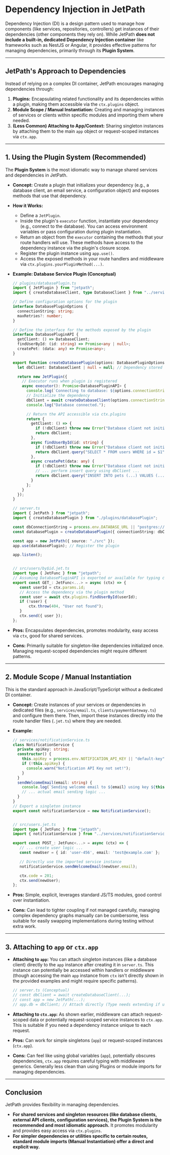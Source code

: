 <docmach type="wrapper" file="doc-fragments/docs.html" replacement="content">
  
# Dependency Injection in JetPath

Dependency Injection (DI) is a design pattern used to manage how components (like services, repositories, controllers) get instances of their dependencies (other components they rely on). While JetPath **does not include a built-in, dedicated Dependency Injection container** like frameworks such as NestJS or Angular, it provides effective patterns for managing dependencies, primarily through its **Plugin System**.

---

## JetPath's Approach to Dependencies

Instead of relying on a complex DI container, JetPath encourages managing dependencies through:

1.  **Plugins:** Encapsulating related functionality and its dependencies within a plugin, making them accessible via the `ctx.plugins` object.
2.  **Module Scope / Manual Instantiation:** Creating and managing instances of services or clients within specific modules and importing them where needed.
3.  **(Less Common) Attaching to App/Context:** Sharing singleton instances by attaching them to the main `app` object or request-scoped instances via `ctx.app`.

---

## 1. Using the Plugin System (Recommended)

The **Plugin System** is the most idiomatic way to manage shared services and dependencies in JetPath.

* **Concept:** Create a plugin that initializes your dependency (e.g., a database client, an email service, a configuration object) and exposes methods that use that dependency.
* **How it Works:**
    * Define a `JetPlugin`.
    * Inside the plugin's `executor` function, instantiate your dependency (e.g., connect to the database). You can access environment variables or pass configuration during plugin instantiation.
    * Return an object from the `executor` containing the methods that your route handlers will use. These methods have access to the dependency instance via the plugin's closure scope.
    * Register the plugin instance using `app.use()`.
    * Access the exposed methods in your route handlers and middleware via `ctx.plugins.yourPluginMethod(...)`.

* **Example: Database Service Plugin (Conceptual)**

    ```typescript
    // plugins/databasePlugin.ts
    import { JetPlugin } from "jetpath";
    import { createDatabaseClient, type DatabaseClient } from "../services/database"; // Your DB client logic

    // Define configuration options for the plugin
    interface DatabasePluginOptions {
      connectionString: string;
      maxRetries?: number;
    }

    // Define the interface for the methods exposed by the plugin
    interface DatabasePluginAPI {
      getClient: () => DatabaseClient;
      findUserById: (id: string) => Promise<any | null>;
      createPet: (data: any) => Promise<any>;
    }

    export function createDatabasePlugin(options: DatabasePluginOptions): JetPlugin {
      let dbClient: DatabaseClient | null = null; // Dependency stored in closure

      return new JetPlugin({
        // Executor runs when plugin is registered
        async executor(): Promise<DatabasePluginAPI> {
          console.log(`Connecting to database: ${options.connectionString.substring(0, 15)}...`);
          // Initialize the dependency
          dbClient = await createDatabaseClient(options.connectionString, options.maxRetries);
          console.log("Database connected.");

          // Return the API accessible via ctx.plugins
          return {
            getClient: () => {
              if (!dbClient) throw new Error("Database client not initialized");
              return dbClient;
            },
            async findUserById(id: string) {
              if (!dbClient) throw new Error("Database client not initialized");
              return dbClient.query("SELECT * FROM users WHERE id = $1", [id]);
            },
            async createPet(data: any) {
              if (!dbClient) throw new Error("Database client not initialized");
              // ... perform insert query using dbClient ...
              return dbClient.query("INSERT INTO pets (...) VALUES (...) RETURNING *", [...]);
            }
          };
        }
      });
    }

    // server.ts
    import { JetPath } from "jetpath";
    import { createDatabasePlugin } from "./plugins/databasePlugin";

    const dbConnectionString = process.env.DATABASE_URL || "postgres://user:pass@host:port/db";
    const databasePlugin = createDatabasePlugin({ connectionString: dbConnectionString });

    const app = new JetPath({ source: "./src" });
    app.use(databasePlugin); // Register the plugin

    app.listen();


    // src/users/by$id.jet.ts
    import type { JetFunc } from "jetpath";
    // Assuming DatabasePluginAPI is exported or available for typing ctx
    export const GET_: JetFunc<...> = async (ctx) => {
       const userId = ctx.params.id;
       // Access the dependency via the plugin method
       const user = await ctx.plugins.findUserById(userId);
       if (!user) {
           ctx.throw(404, "User not found");
       }
       ctx.send({ user });
    };
    ```

* **Pros:** Encapsulates dependencies, promotes modularity, easy access via `ctx`, good for shared services.
* **Cons:** Primarily suitable for singleton-like dependencies initialized once. Managing request-scoped dependencies might require different patterns.

---

## 2. Module Scope / Manual Instantiation

This is the standard approach in JavaScript/TypeScript without a dedicated DI container.

* **Concept:** Create instances of your services or dependencies in dedicated files (e.g., `services/email.ts`, `clients/paymentGateway.ts`) and configure them there. Then, import these instances directly into the route handler files (`.jet.ts`) where they are needed.
* **Example:**

    ```typescript
    // services/notificationService.ts
    class NotificationService {
      private apiKey: string;
      constructor() {
        this.apiKey = process.env.NOTIFICATION_API_KEY || "default-key";
        if (!this.apiKey) {
          console.warn("Notification API Key not set!");
        }
      }
      sendWelcomeEmail(email: string) {
        console.log(`Sending welcome email to ${email} using key ${this.apiKey.substring(0, 3)}...`);
        // ... actual email sending logic ...
      }
    }
    // Export a singleton instance
    export const notificationService = new NotificationService();


    // src/users.jet.ts
    import type { JetFunc } from "jetpath";
    import { notificationService } from "../services/notificationService"; // Import instance

    export const POST_: JetFunc<...> = async (ctx) => {
       // ... create user logic ...
       const newUser = { id: 'user-456', email: 'test@example.com' };

       // Directly use the imported service instance
       notificationService.sendWelcomeEmail(newUser.email);

       ctx.code = 201;
       ctx.send(newUser);
    };
    ```

* **Pros:** Simple, explicit, leverages standard JS/TS modules, good control over instantiation.
* **Cons:** Can lead to tighter coupling if not managed carefully, managing complex dependency graphs manually can be cumbersome, less suitable for easily swapping implementations during testing without extra work.

---

## 3. Attaching to `app` or `ctx.app`

* **Attaching to `app`:** You can attach singleton instances (like a database client) directly to the `app` instance after creating it in `server.ts`. This instance can potentially be accessed within handlers or middleware (though accessing the main `app` instance from `ctx` isn't directly shown in the provided examples and might require specific patterns).
    ```typescript
    // server.ts (Conceptual)
    // const dbClient = await createDatabaseClient(...);
    // const app = new JetPath(...);
    // app.db = dbClient; // Attach directly (Type needs extending if using TS)
    ```
* **Attaching to `ctx.app`:** As shown earlier, middleware can attach request-scoped data or potentially request-scoped service instances to `ctx.app`. This is suitable if you need a dependency instance unique to each request.

* **Pros:** Can work for simple singletons (`app`) or request-scoped instances (`ctx.app`).
* **Cons:** Can feel like using global variables (`app`), potentially obscures dependencies, `ctx.app` requires careful typing with middleware generics. Generally less clean than using Plugins or module imports for managing dependencies.

---

## Conclusion

JetPath provides flexibility in managing dependencies.

* **For shared services and singleton resources (like database clients, external API clients, configuration services), the Plugin System is the recommended and most idiomatic approach.** It promotes modularity and provides easy access via `ctx.plugins`.
* **For simpler dependencies or utilities specific to certain routes, standard module imports (Manual Instantiation) offer a direct and explicit way.**
 
</docmach>



